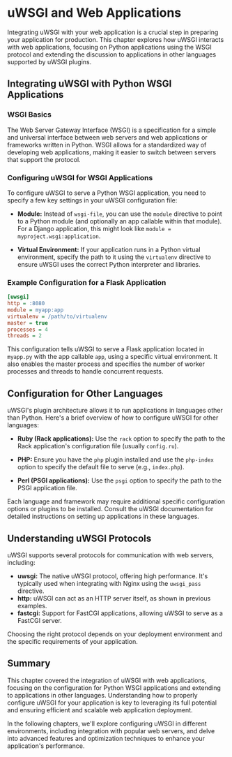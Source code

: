 # uWSGI and Web Applications

Integrating uWSGI with your web application is a crucial step in preparing your application for production. This chapter explores how uWSGI interacts with web applications, focusing on Python applications using the WSGI protocol and extending the discussion to applications in other languages supported by uWSGI plugins.

## Integrating uWSGI with Python WSGI Applications

### WSGI Basics

The Web Server Gateway Interface (WSGI) is a specification for a simple and universal interface between web servers and web applications or frameworks written in Python. WSGI allows for a standardized way of developing web applications, making it easier to switch between servers that support the protocol.

### Configuring uWSGI for WSGI Applications

To configure uWSGI to serve a Python WSGI application, you need to specify a few key settings in your uWSGI configuration file:

- **Module:** Instead of `wsgi-file`, you can use the `module` directive to point to a Python module (and optionally an app callable within that module). For a Django application, this might look like `module = myproject.wsgi:application`.

- **Virtual Environment:** If your application runs in a Python virtual environment, specify the path to it using the `virtualenv` directive to ensure uWSGI uses the correct Python interpreter and libraries.

### Example Configuration for a Flask Application

```ini
[uwsgi]
http = :8080
module = myapp:app
virtualenv = /path/to/virtualenv
master = true
processes = 4
threads = 2
```

This configuration tells uWSGI to serve a Flask application located in `myapp.py` with the app callable `app`, using a specific virtual environment. It also enables the master process and specifies the number of worker processes and threads to handle concurrent requests.

## Configuration for Other Languages

uWSGI's plugin architecture allows it to run applications in languages other than Python. Here's a brief overview of how to configure uWSGI for other languages:

- **Ruby (Rack applications):** Use the `rack` option to specify the path to the Rack application's configuration file (usually `config.ru`).

- **PHP:** Ensure you have the `php` plugin installed and use the `php-index` option to specify the default file to serve (e.g., `index.php`).

- **Perl (PSGI applications):** Use the `psgi` option to specify the path to the PSGI application file.

Each language and framework may require additional specific configuration options or plugins to be installed. Consult the uWSGI documentation for detailed instructions on setting up applications in these languages.

## Understanding uWSGI Protocols

uWSGI supports several protocols for communication with web servers, including:

- **uwsgi:** The native uWSGI protocol, offering high performance. It's typically used when integrating with Nginx using the `uwsgi_pass` directive.
- **http:** uWSGI can act as an HTTP server itself, as shown in previous examples.
- **fastcgi:** Support for FastCGI applications, allowing uWSGI to serve as a FastCGI server.

Choosing the right protocol depends on your deployment environment and the specific requirements of your application.

## Summary

This chapter covered the integration of uWSGI with web applications, focusing on the configuration for Python WSGI applications and extending to applications in other languages. Understanding how to properly configure uWSGI for your application is key to leveraging its full potential and ensuring efficient and scalable web application deployment.

In the following chapters, we'll explore configuring uWSGI in different environments, including integration with popular web servers, and delve into advanced features and optimization techniques to enhance your application's performance.
